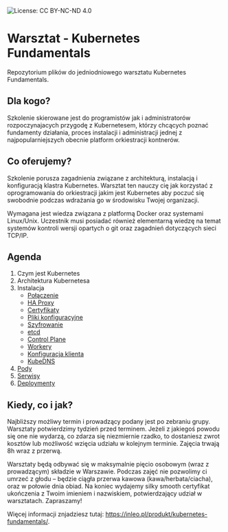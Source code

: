 ![License: CC BY-NC-ND 4.0](https://img.shields.io/badge/License-CC%20BY--NC--ND%204.0-lightgrey.svg)

# Warsztat - Kubernetes Fundamentals
Repozytorium plików do jedniodniowego warsztatu Kubernetes Fundamentals.

## Dla kogo?

Szkolenie skierowane jest do programistów jak i administratorów rozpoczynajacych przygodę z Kubernetesem, którzy chcących poznać fundamenty działania, proces instalacji i administracji jednej z najpopularniejszych obecnie platform orkiestracji kontnerów.

## Co oferujemy?

Szkolenie porusza zagadnienia związane z architekturą, instalacją i konfiguracją klastra Kubernetes. Warsztat ten nauczy cię jak korzystać z oprogramowania do orkiestracji jakim jest Kubernetes aby poczuć się swobodnie podczas wdrażania go w środowisku Twojej organizacji.

Wymagana jest wiedza związana z platformą Docker oraz systemami Linux/Unix. Uczestnik musi posiadać również elementarną wiedzę na temat systemów kontroli wersji opartych o git oraz zagadnień dotyczących sieci TCP/IP.

## Agenda

1. Czym jest Kubernetes
2. Architektura Kubernetesa
3. Instalacja 
    * [Połączenie](https://github.com/inleo-pl/Warsztat-Kubernetes-Fundamentals/blob/master/01-Polaczenie.md)
    * [HA Proxy](https://github.com/inleo-pl/Warsztat-Kubernetes-Fundamentals/blob/master/02-HAProxy.md)
    * [Certyfikaty](https://github.com/inleo-pl/Warsztat-Kubernetes-Fundamentals/blob/master/03-Certyfikaty.md)
    * [Pliki konfiguracyjne](https://github.com/inleo-pl/Warsztat-Kubernetes-Fundamentals/blob/master/04-Pliki-konfiguracyjne.md)
    * [Szyfrowanie](https://github.com/inleo-pl/Warsztat-Kubernetes-Fundamentals/blob/master/05-Szyfrowanie.md)
    * [etcd](https://github.com/inleo-pl/Warsztat-Kubernetes-Fundamentals/blob/master/06-Uruchomienie-etcd.md)
    * [Control Plane](https://github.com/inleo-pl/Warsztat-Kubernetes-Fundamentals/blob/master/07-Control-plane.md)
    * [Workery](https://github.com/inleo-pl/Warsztat-Kubernetes-Fundamentals/blob/master/08-Worker-Nodes.md)
    * [Konfiguracja klienta](https://github.com/inleo-pl/Warsztat-Kubernetes-Fundamentals/blob/master/09-Konfiguracja-klienta.md)
    * [KubeDNS](https://github.com/inleo-pl/Warsztat-Kubernetes-Fundamentals/blob/master/10-Kube-DNS.md)
4. [Pody](https://github.com/inleo-pl/Warsztat-Kubernetes-Fundamentals/blob/master/11-Pody.md)
5. [Serwisy](https://github.com/inleo-pl/Warsztat-Kubernetes-Fundamentals/blob/master/12-Serwisy.md)
6. [Deploymenty](https://github.com/inleo-pl/Warsztat-Kubernetes-Fundamentals/blob/master/13-Deployment.md)

## Kiedy, co i jak?

Najbliższy możliwy termin i prowadzący podany jest po zebraniu grupy. Warsztaty potwierdzimy tydzień przed terminem. Jeżeli z jakiegoś powodu się one nie wydarzą, co zdarza się niezmiernie rzadko, to dostaniesz zwrot kosztów lub możliwość wzięcia udziału w kolejnym terminie. Zajęcia trwają 8h wraz z przerwą.

Warsztaty będą odbywać się w maksymalnie pięcio osobowym (wraz z prowadzącym) składzie w Warszawie. Podczas zajęć nie pozwolimy ci umrzeć z głodu – będzie ciągła przerwa kawowa (kawa/herbata/ciacha), oraz w połowie dnia obiad. Na koniec wydajemy silky smooth certyfikat ukończenia z Twoim imieniem i nazwiskiem, potwierdzający udział w warsztatach. Zapraszamy!

Więcej informacji znjadziesz tutaj: https://inleo.pl/produkt/kubernetes-fundamentals/.
